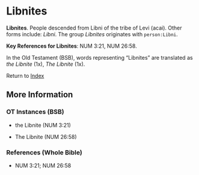 # Libnites
**Libnites**. 
People descended from Libni of the tribe of Levi (acai). 
Other forms include: 
*Libni*. 
The group _Libnites_ originates with `person:Libni`. 


**Key References for Libnites**: 
NUM 3:21, NUM 26:58. 


In the Old Testament (BSB), words representing “Libnites” are translated as 
*the Libnite* (1x), *The Libnite* (1x). 




Return to [Index](00-Index.md)

## More Information

### OT Instances (BSB)

* the Libnite (NUM 3:21)

* The Libnite (NUM 26:58)



### References (Whole Bible)

* NUM 3:21; NUM 26:58



